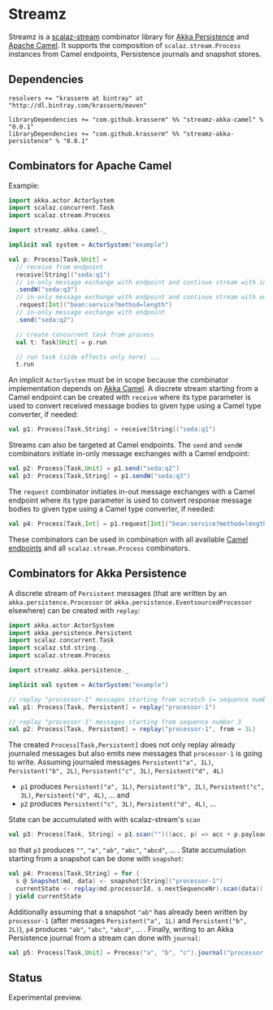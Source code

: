 Streamz
=======

Streamz is a [scalaz-stream](https://github.com/scalaz/scalaz-stream) combinator library for [Akka Persistence](http://doc.akka.io/docs/akka/2.3.3/scala/persistence.html) and [Apache Camel](http://camel.apache.org/). It supports the composition of ``scalaz.stream.Process`` instances from Camel endpoints, Persistence journals and snapshot stores.

Dependencies
------------

    resolvers += "krasserm at bintray" at "http://dl.bintray.com/krasserm/maven"

    libraryDependencies += "com.github.krasserm" %% "streamz-akka-camel" % "0.0.1"
    libraryDependencies += "com.github.krasserm" %% "streamz-akka-persistence" % "0.0.1"

Combinators for Apache Camel
----------------------------

Example: 

```scala
import akka.actor.ActorSystem
import scalaz.concurrent.Task
import scalaz.stream.Process

import streamz.akka.camel._

implicit val system = ActorSystem("example")

val p: Process[Task,Unit] =
  // receive from endpoint
  receive[String]("seda:q1")
  // in-only message exchange with endpoint and continue stream with in-message
  .sendW("seda:q3")
  // in-only message exchange with endpoint and continue stream with out-message
  .request[Int]("bean:service?method=length")
  // in-only message exchange with endpoint
  .send("seda:q2")

  // create concurrent task from process
  val t: Task[Unit] = p.run

  // run task (side effects only here) ...
  t.run
```

An implicit ``ActorSystem`` must be in scope  because the combinator implementation depends on [Akka Camel](http://doc.akka.io/docs/akka/2.3.3/scala/camel.html). A discrete stream starting from a Camel endpoint can be created with ``receive`` where its type parameter is used to convert received message bodies to given type using a Camel type converter, if needed:

```scala
val p1: Process[Task,String] = receive[String]("seda:q1")
```

Streams can also be targeted at Camel endpoints. The ``send`` and ``sendW`` combinators initiate in-only message exchanges with a Camel endpoint:

```scala
val p2: Process[Task,Unit] = p1.send("seda:q2")
val p3: Process[Task,String] = p1.sendW("seda:q3")
```
    
The ``request`` combinator initiates in-out message exchanges with a Camel endpoint where its type parameter is used to convert response message bodies to given type using a Camel type converter, if needed:

```scala
val p4: Process[Task,Int] = p1.request[Int]("bean:service?method=length")
```
   
These combinators can be used in combination with all available [Camel endpoints](http://camel.apache.org/components.html) and all ``scalaz.stream.Process`` combinators. 

Combinators for Akka Persistence
--------------------------------

A discrete stream of ``Persistent`` messages (that are written by an ``akka.persistence.Processor`` or ``akka.persistence.EventsourcedProcessor`` elsewhere) can be created with ``replay``: 

```scala
import akka.actor.ActorSystem
import akka.persistence.Persistent
import scalaz.concurrent.Task
import scalaz.std.string._
import scalaz.stream.Process

import streamz.akka.persistence._

implicit val system = ActorSystem("example")

// replay "processor-1" messages starting from scratch (= sequence number 1)
val p1: Process[Task, Persistent] = replay("processor-1")

// replay "processor-1" messages starting from sequence number 3
val p2: Process[Task, Persistent] = replay("processor-1", from = 3L)
```

The created ``Process[Task,Persistent]`` does not only replay already journaled messages but also emits new messages that ``processor-1`` is going to write. Assuming journaled messages  ``Persistent("a", 1L)``, ``Persistent("b", 2L)``, ``Persistent("c", 3L)``, ``Persistent("d", 4L)``
 
- ``p1`` produces ``Persistent("a", 1L)``, ``Persistent("b", 2L)``, ``Persistent("c", 3L)``, ``Persistent("d", 4L)``, ... and 
- ``p2`` produces ``Persistent("c", 3L)``, ``Persistent("d", 4L)``, ... 

State can be accumulated with with scalaz-stream's ``scan``

```scala
val p3: Process[Task, String] = p1.scan("")((acc, p) => acc + p.payload)
```

so that ``p3`` produces ``""``, ``"a"``, ``"ab"``, ``"abc"``, ``"abcd"``, ... . State accumulation starting from a snapshot can be done with ``snapshot``:
 
```scala
val p4: Process[Task,String] = for {
  s @ Snapshot(md, data) <- snapshot[String]("processor-1")
  currentState <- replay(md.processorId, s.nextSequenceNr).scan(data)((acc, p) => acc + p.payload)
} yield currentState
```

Additionally assuming that a snapshot ``"ab"`` has already been written by ``processor-1`` (after messages ``Persistent("a", 1L)`` and ``Persistent("b", 2L)``), ``p4`` produces ``"ab"``, ``"abc"``, ``"abcd"``, ... . Finally, writing to an Akka Persistence journal from a stream can done with ``journal``:

```scala
val p5: Process[Task,Unit] = Process("a", "b", "c").journal("processor-2")
```

Status
------

Experimental preview.
